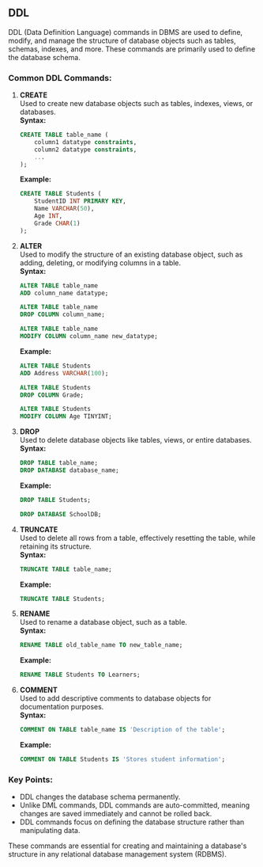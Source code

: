 ## DDL
DDL (Data Definition Language) commands in DBMS are used to define, modify, and manage the structure of database objects such as tables, schemas, indexes, and more. These commands are primarily used to define the database schema. 

### Common DDL Commands:

1. **CREATE**  
   Used to create new database objects such as tables, indexes, views, or databases.  
   **Syntax:**
   ```sql
   CREATE TABLE table_name (
       column1 datatype constraints,
       column2 datatype constraints,
       ...
   );
   ```
   **Example:**
   ```sql
   CREATE TABLE Students (
       StudentID INT PRIMARY KEY,
       Name VARCHAR(50),
       Age INT,
       Grade CHAR(1)
   );
   ```

2. **ALTER**  
   Used to modify the structure of an existing database object, such as adding, deleting, or modifying columns in a table.  
   **Syntax:**
   ```sql
   ALTER TABLE table_name
   ADD column_name datatype;

   ALTER TABLE table_name
   DROP COLUMN column_name;

   ALTER TABLE table_name
   MODIFY COLUMN column_name new_datatype;
   ```
   **Example:**
   ```sql
   ALTER TABLE Students
   ADD Address VARCHAR(100);

   ALTER TABLE Students
   DROP COLUMN Grade;

   ALTER TABLE Students
   MODIFY COLUMN Age TINYINT;
   ```

3. **DROP**  
   Used to delete database objects like tables, views, or entire databases.  
   **Syntax:**
   ```sql
   DROP TABLE table_name;
   DROP DATABASE database_name;
   ```
   **Example:**
   ```sql
   DROP TABLE Students;

   DROP DATABASE SchoolDB;
   ```

4. **TRUNCATE**  
   Used to delete all rows from a table, effectively resetting the table, while retaining its structure.  
   **Syntax:**
   ```sql
   TRUNCATE TABLE table_name;
   ```
   **Example:**
   ```sql
   TRUNCATE TABLE Students;
   ```

5. **RENAME**  
   Used to rename a database object, such as a table.  
   **Syntax:**
   ```sql
   RENAME TABLE old_table_name TO new_table_name;
   ```
   **Example:**
   ```sql
   RENAME TABLE Students TO Learners;
   ```

6. **COMMENT**  
   Used to add descriptive comments to database objects for documentation purposes.  
   **Syntax:**
   ```sql
   COMMENT ON TABLE table_name IS 'Description of the table';
   ```
   **Example:**
   ```sql
   COMMENT ON TABLE Students IS 'Stores student information';
   ```

### Key Points:
- DDL changes the database schema permanently.
- Unlike DML commands, DDL commands are auto-committed, meaning changes are saved immediately and cannot be rolled back.
- DDL commands focus on defining the database structure rather than manipulating data.

These commands are essential for creating and maintaining a database's structure in any relational database management system (RDBMS).
